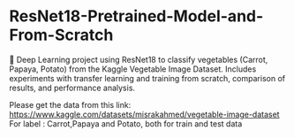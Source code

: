 # ResNet18-Pretrained-Model-and-From-Scratch
🧠 Deep Learning project using ResNet18 to classify vegetables (Carrot, Papaya, Potato) from the Kaggle Vegetable Image Dataset. Includes experiments with transfer learning and training from scratch, comparison of results, and performance analysis.

Please get the data from this link: https://www.kaggle.com/datasets/misrakahmed/vegetable-image-dataset For label : Carrot,Papaya and Potato, both for train and test data
